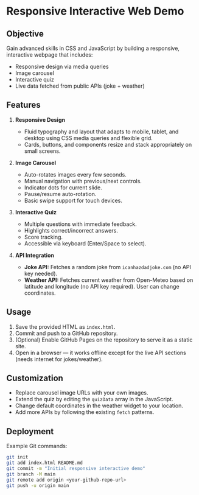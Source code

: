 # Responsive Interactive Web Demo

## Objective
Gain advanced skills in CSS and JavaScript by building a responsive, interactive webpage that includes:
- Responsive design via media queries
- Image carousel
- Interactive quiz
- Live data fetched from public APIs (joke + weather)

## Features

1. **Responsive Design**
   - Fluid typography and layout that adapts to mobile, tablet, and desktop using CSS media queries and flexible grid.
   - Cards, buttons, and components resize and stack appropriately on small screens.

2. **Image Carousel**
   - Auto-rotates images every few seconds.
   - Manual navigation with previous/next controls.
   - Indicator dots for current slide.
   - Pause/resume auto-rotation.
   - Basic swipe support for touch devices.

3. **Interactive Quiz**
   - Multiple questions with immediate feedback.
   - Highlights correct/incorrect answers.
   - Score tracking.
   - Accessible via keyboard (Enter/Space to select).

4. **API Integration**
   - **Joke API:** Fetches a random joke from `icanhazdadjoke.com` (no API key needed).
   - **Weather API:** Fetches current weather from Open-Meteo based on latitude and longitude (no API key required). User can change coordinates.

## Usage

1. Save the provided HTML as `index.html`.
2. Commit and push to a GitHub repository.
3. (Optional) Enable GitHub Pages on the repository to serve it as a static site.
4. Open in a browser — it works offline except for the live API sections (needs internet for jokes/weather).

## Customization

- Replace carousel image URLs with your own images.
- Extend the quiz by editing the `quizData` array in the JavaScript.
- Change default coordinates in the weather widget to your location.
- Add more APIs by following the existing `fetch` patterns.

## Deployment

Example Git commands:

```bash
git init
git add index.html README.md
git commit -m "Initial responsive interactive demo"
git branch -M main
git remote add origin <your-github-repo-url>
git push -u origin main
